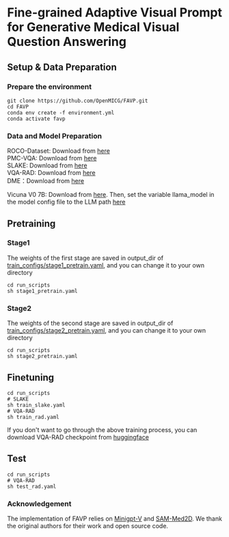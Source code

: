# Fine-grained Adaptive Visual Prompt for Generative Medical Visual Question Answering

## Setup & Data Preparation

### Prepare the environment

    git clone https://github.com/OpenMICG/FAVP.git
    cd FAVP
    conda env create -f environment.yml
    conda activate favp

### Data and Model Preparation
ROCO-Dataset: Download from [here](https://www.kaggle.com/datasets/virajbagal/roco-dataset)  
PMC-VQA: Download from [here](https://huggingface.co/datasets/xmcmic/PMC-VQA)  
SLAKE: Download from [here](https://huggingface.co/datasets/BoKelvin/SLAKE)  
VQA-RAD: Download from [here](https://huggingface.co/datasets/flaviagiammarino/vqa-rad)  
DME：Download from [here](https://zenodo.org/records/6784358)  

Vicuna V0 7B: Download from [here](https://huggingface.co/Vision-CAIR/vicuna-7b/tree/main). Then, set the variable llama_model in the model config file to the LLM path [here](favp/configs/models/vicuna0.yaml)
## Pretraining
### Stage1
The weights of the first stage are saved in output_dir of [train_configs/stage1_pretrain.yaml](train_configs/stage1_pretrain.yaml), and you can change it to your own directory

    cd run_scripts
    sh stage1_pretrain.yaml

### Stage2
The weights of the second stage are saved in output_dir of [train_configs/stage2_pretrain.yaml](train_configs/stage2_pretrain.yaml), and you can change it to your own directory

    cd run_scripts
    sh stage2_pretrain.yaml
    
## Finetuning

    cd run_scripts
    # SLAKE
    sh train_slake.yaml
    # VQA-RAD
    sh train_rad.yaml
    
If you don't want to go through the above training process, you can download VQA-RAD checkpoint from [huggingface](https://huggingface.co/Tzx1123/FAVP/tree/main)

## Test
    cd run_scripts
    # VQA-RAD
    sh test_rad.yaml

### Acknowledgement
The implementation of FAVP relies on [Minigpt-V](https://github.com/Vision-CAIR/MiniGPT-4) and [SAM-Med2D](https://github.com/OpenGVLab/SAM-Med2D). We thank the original authors for their work and open source code.


